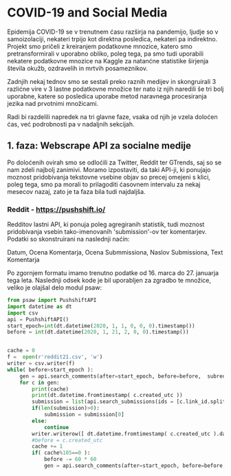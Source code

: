 # COVID-19 and Social Media

Epidemija COVID-19 se v trenutnem ćasu razširja na pandemijo, ljudje so v samoizolaciji, nekateri trpijo kot direktna posledica, nekateri pa indirektno. Projekt smo pričeli z kreiranjem podatkovne mnozice, katero smo pretransformirali v uporabno obliko, poleg tega, pa smo tudi uporabili nekatere podatkovne mnozice na Kaggle za natanćne statistike širjenja števila okužb, ozdravelih in mrtvih posameznikov.

Zadnjih nekaj tednov smo se sestali preko raznih medijev in skongruirali 3 razlićne vire v 3 lastne podatkovne množice ter nato iz njih naredili še tri bolj uporabne, katere so posledica uporabe metod naravnega procesiranja jezika nad prvotnimi množicami.

Radi bi razdelili napredek na tri glavne faze, vsaka od njih je vzela doloćen ćas, već podrobnosti pa v nadaljnih sekcijah.

## 1. faza: Webscrape API za socialne medije
Po doloćenih ovirah smo se odloćili za Twitter, Reddit ter GTrends, saj so se nam zdeli najbolj zanimivi. Moramo izpostaviti, da taki API-ji, ki ponujajo moznost pridobivanja tekstovne vsebine objav so precej omejeni s klici, poleg tega, smo pa morali to prilagoditi ćasovnem intervalu za nekaj mesecov nazaj, zato je ta faza bila tudi najdaljša.

### Reddit - https://pushshift.io/
Redditov lastni API, ki ponuja poleg agregiranih statistik, tudi moznost pridobivanja vsebin tako-imenovanih 'submission'-ov ter komentarjev. Podatki so skonstruirani na naslednji naćin:

Datum, Ocena Komentarja, Ocena Submmissiona, Naslov Submissiona, Text Komentarja

Po zgornjem formatu imamo trenutno podatke od 16. marca do 27. januarja tega leta. 
Naslednji odsek kode je bil uporabljen za zgradbo te množice, veliko je olajšal delo modul psaw:
```Python
from psaw import PushshiftAPI
import datetime as dt
import csv
api = PushshiftAPI()
start_epoch=int(dt.datetime(2020, 1, 1, 0, 0, 0).timestamp())
before = int(dt.datetime(2020, 1, 21, 2, 0, 0).timestamp())


cache = 0
f =  open(r'reddit21.csv', 'w')
writer = csv.writer(f)
while( before>start_epoch ):
    gen = api.search_comments(after=start_epoch, before=before,  subreddit="Coronavirus")
    for c in gen:
        print(cache)
        print(dt.datetime.fromtimestamp( c.created_utc ))
        submission = list(api.search_submissions(ids = [c.link_id.split("_")[1]]))
        if(len(submission)>0):
            submission = submission[0]
        else:
            continue
        writer.writerow([ dt.datetime.fromtimestamp( c.created_utc ).date(), c.score, submission.score, (submission.title).replace("\n"," ") , (c.body).replace("\n"," ") ])
        #before = c.created_utc 
        cache += 1   
        if( cache%105==0 ):
            before -= 60 * 60
            gen = api.search_comments(after=start_epoch, before=before,  subreddit="Coronavirus")
```

